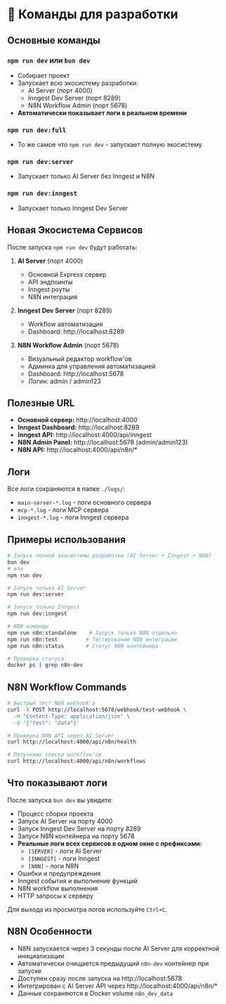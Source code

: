 # 🚀 Команды для разработки

## Основные команды

### `npm run dev` или `bun dev`
- Собирает проект
- Запускает всю экосистему разработки:
  - AI Server (порт 4000)
  - Inngest Dev Server (порт 8289)  
  - N8N Workflow Admin (порт 5678)
- **Автоматически показывает логи в реальном времени**

### `npm run dev:full`
- То же самое что `npm run dev` - запускает полную экосистему

### `npm run dev:server`
- Запускает только AI Server без Inngest и N8N

### `npm run dev:inngest`
- Запускает только Inngest Dev Server

## Новая Экосистема Сервисов

После запуска `npm run dev` будут работать:

1. **AI Server** (порт 4000)
   - Основной Express сервер
   - API эндпоинты
   - Inngest роуты
   - N8N интеграция

2. **Inngest Dev Server** (порт 8289)
   - Workflow автоматизация
   - Dashboard: http://localhost:8289

3. **N8N Workflow Admin** (порт 5678)
   - Визуальный редактор workflow'ов
   - Админка для управления автоматизацией
   - Dashboard: http://localhost:5678
   - Логин: admin / admin123

## Полезные URL

- **Основной сервер:** http://localhost:4000
- **Inngest Dashboard:** http://localhost:8289
- **Inngest API:** http://localhost:4000/api/inngest
- **N8N Admin Panel:** http://localhost:5678 (admin/admin123)
- **N8N API:** http://localhost:4000/api/n8n/*

## Логи

Все логи сохраняются в папке `./logs/`:
- `main-server-*.log` - логи основного сервера
- `mcp-*.log` - логи MCP сервера  
- `inngest-*.log` - логи Inngest сервера

## Примеры использования

```bash
# Запуск полной экосистемы разработки (AI Server + Inngest + N8N)
bun dev
# или
npm run dev

# Запуск только AI Server
npm run dev:server

# Запуск только Inngest
npm run dev:inngest

# N8N команды
npm run n8n:standalone    # Запуск только N8N отдельно
npm run n8n:test         # Тестирование N8N интеграции
npm run n8n:status       # Статус N8N контейнера

# Проверка статуса
docker ps | grep n8n-dev
```

## N8N Workflow Commands

```bash
# Быстрый тест N8N webhook'а
curl -X POST http://localhost:5678/webhook/test-webhook \
  -H "Content-Type: application/json" \
  -d '{"test": "data"}'

# Проверка N8N API через AI Server
curl http://localhost:4000/api/n8n/health

# Получение списка workflow'ов
curl http://localhost:4000/api/n8n/workflows
```

## Что показывают логи

После запуска `bun dev` вы увидите:
- Процесс сборки проекта
- Запуск AI Server на порту 4000
- Запуск Inngest Dev Server на порту 8289  
- Запуск N8N контейнера на порту 5678
- **Реальные логи всех сервисов в одном окне с префиксами:**
  - `[SERVER]` - логи AI Server
  - `[INNGEST]` - логи Inngest 
  - `[N8N]` - логи N8N
- Ошибки и предупреждения
- Inngest события и выполнение функций
- N8N workflow выполнения
- HTTP запросы к серверу

Для выхода из просмотра логов используйте `Ctrl+C`.

## N8N Особенности

- N8N запускается через 3 секунды после AI Server для корректной инициализации
- Автоматически очищается предыдущий `n8n-dev` контейнер при запуске  
- Доступен сразу после запуска на http://localhost:5678
- Интегрирован с AI Server API через http://localhost:4000/api/n8n/*
- Данные сохраняются в Docker volume `n8n_dev_data`